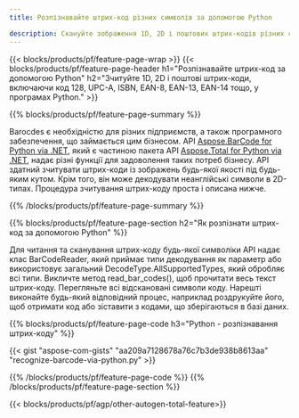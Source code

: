 ```yaml
---
title: Розпізнавайте штрих-код різних символів за допомогою Python  

description: Скануйте зображення 1D, 2D і поштових штрих-кодів різних символів, включаючи 128 і QR на Python, використовуючи кілька рядків коду 
---
```


{{< blocks/products/pf/feature-page-wrap >}}
{{< blocks/products/pf/feature-page-header h1="Розпізнавайте штрих-код за допомогою Python" h2="Зчитуйте 1D, 2D і поштові штрих-коди, включаючи код 128, UPC-A, ISBN, EAN-8, EAN-13, EAN-14 тощо, у програмах Python." >}}

{{% blocks/products/pf/feature-page-summary %}}

Barocdes є необхідністю для різних підприємств, а також програмного забезпечення, що займається цим бізнесом. API [Aspose.BarCode for Python via .NET](https://products.aspose.com/barcode/python-net/), який є частиною пакета API [Aspose.Total for Python via .NET](https://products.aspose.com/total/python-net/), надає різні функції для задоволення таких потреб бізнесу. API здатний зчитувати штрих-коди із зображень будь-якої якості під будь-яким кутом. Крім того, він може декодувати неанглійські символи в 2D-типах. Процедура зчитування штрих-коду проста і описана нижче.

{{% /blocks/products/pf/feature-page-summary  %}}

{{% blocks/products/pf/feature-page-section  h2="Як розпізнати штрих-код за допомогою Python" %}}

Для читання та сканування штрих-коду будь-якої символіки API надає клас BarCodeReader, який приймає типи декодування як параметр або використовує загальний DecodeType.AllSupportedTypes, який обробляє всі типи. Викличте метод read_bar_codes(), щоб прочитати весь текст штрих-коду. Перегляньте всі відскановані символи коду. Нарешті виконайте будь-який відповідний процес, наприклад роздрукуйте його, щоб отримати код або зіставити з кодами, що зберігаються в базі даних.

{{% blocks/products/pf/feature-page-code h3="Python - розпізнавання штрих-коду" %}}

{{< gist "aspose-com-gists" "aa209a7128678a76c7b3de938b8613aa" "recognize-barcode-via-python.py" >}}

{{% /blocks/products/pf/feature-page-code  %}}
{{% /blocks/products/pf/feature-page-section %}}

{{< blocks/products/pf/agp/other-autogen-total-feature>}}
